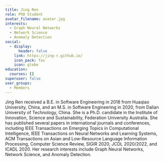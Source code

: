 ```yaml
---
title: Jing Ren
role: PhD Student
avatar_filename: avatar.jpg
interests:
  - Graph Neural Networks
  - Network Science
  - Anomaly Detection
social:
  - display:
      header: false
    link: https://jing-r.github.io/
    icon_pack: fas
    icon: globe
education:
  courses: []
superuser: false
user_groups:
  - Members
---
```

Jing Ren received a B.E. in Software Engineering in 2018 from Huaqiao University, China, and an M.S. in Software Engineering in 2020, from Dalian University of Technology, China. She is a Ph.D. candidate in the Institute of Innovation, Science and Sustainability, Federation University Australia. She has published several papers in international journals and conferences, including IEEE Transactions on Emerging Topics in Computational Intelligence, IEEE Transactions on Neural Networks and Learning Systems, ACM Transactions on Asian and Low-Resource Language Information Processing, Computer Science Review, SIGIR 2020, JCDL 2020/2022, and ICADL 2020. Her research interests include Graph Neural Networks, Network Science, and Anomaly Detection.